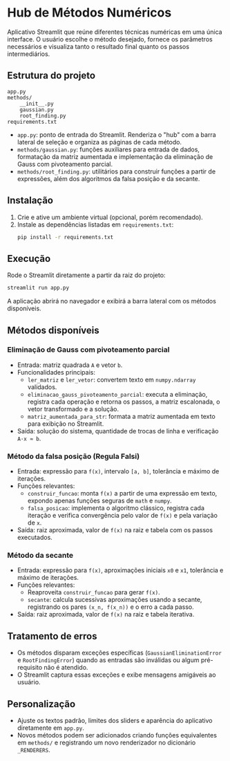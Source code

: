 # Hub de Métodos Numéricos

Aplicativo Streamlit que reúne diferentes técnicas numéricas em uma única interface. O usuário escolhe o método desejado, fornece os parâmetros necessários e visualiza tanto o resultado final quanto os passos intermediários.

## Estrutura do projeto

```
app.py
methods/
    __init__.py
    gaussian.py
    root_finding.py
requirements.txt
```

- `app.py`: ponto de entrada do Streamlit. Renderiza o "hub" com a barra lateral de seleção e organiza as páginas de cada método.
- `methods/gaussian.py`: funções auxiliares para entrada de dados, formatação da matriz aumentada e implementação da eliminação de Gauss com pivoteamento parcial.
- `methods/root_finding.py`: utilitários para construir funções a partir de expressões, além dos algoritmos da falsa posição e da secante.

## Instalação

1. Crie e ative um ambiente virtual (opcional, porém recomendado).
2. Instale as dependências listadas em `requirements.txt`:
   ```bash
   pip install -r requirements.txt
   ```

## Execução

Rode o Streamlit diretamente a partir da raiz do projeto:

```bash
streamlit run app.py
```

A aplicação abrirá no navegador e exibirá a barra lateral com os métodos disponíveis.

## Métodos disponíveis

### Eliminação de Gauss com pivoteamento parcial
- Entrada: matriz quadrada `A` e vetor `b`.
- Funcionalidades principais:
  - `ler_matriz` e `ler_vetor`: convertem texto em `numpy.ndarray` validados.
  - `eliminacao_gauss_pivoteamento_parcial`: executa a eliminação, registra cada operação e retorna os passos, a matriz escalonada, o vetor transformado e a solução.
  - `matriz_aumentada_para_str`: formata a matriz aumentada em texto para exibição no Streamlit.
- Saída: solução do sistema, quantidade de trocas de linha e verificação `A·x ≈ b`.

### Método da falsa posição (Regula Falsi)
- Entrada: expressão para `f(x)`, intervalo `[a, b]`, tolerância e máximo de iterações.
- Funções relevantes:
  - `construir_funcao`: monta `f(x)` a partir de uma expressão em texto, expondo apenas funções seguras de `math` e `numpy`.
  - `falsa_posicao`: implementa o algoritmo clássico, registra cada iteração e verifica convergência pelo valor de `f(x)` e pela variação de `x`.
- Saída: raiz aproximada, valor de `f(x)` na raiz e tabela com os passos executados.

### Método da secante
- Entrada: expressão para `f(x)`, aproximações iniciais `x0` e `x1`, tolerância e máximo de iterações.
- Funções relevantes:
  - Reaproveita `construir_funcao` para gerar `f(x)`.
  - `secante`: calcula sucessivas aproximações usando a secante, registrando os pares `(x_n, f(x_n))` e o erro a cada passo.
- Saída: raiz aproximada, valor de `f(x)` na raiz e tabela iterativa.

## Tratamento de erros

- Os métodos disparam exceções específicas (`GaussianEliminationError` e `RootFindingError`) quando as entradas são inválidas ou algum pré-requisito não é atendido.
- O Streamlit captura essas exceções e exibe mensagens amigáveis ao usuário.

## Personalização

- Ajuste os textos padrão, limites dos sliders e aparência do aplicativo diretamente em `app.py`.
- Novos métodos podem ser adicionados criando funções equivalentes em `methods/` e registrando um novo renderizador no dicionário `_RENDERERS`.
